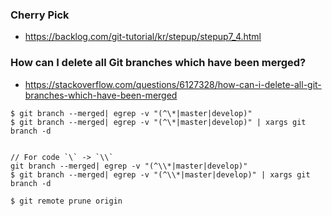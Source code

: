 ### Cherry Pick

- https://backlog.com/git-tutorial/kr/stepup/stepup7_4.html

### How can I delete all Git branches which have been merged?

- https://stackoverflow.com/questions/6127328/how-can-i-delete-all-git-branches-which-have-been-merged

```
$ git branch --merged| egrep -v "(^\*|master|develop)"
$ git branch --merged| egrep -v "(^\*|master|develop)" | xargs git branch -d


// For code `\` -> `\\`
git branch --merged| egrep -v "(^\\*|master|develop)"
$ git branch --merged| egrep -v "(^\\*|master|develop)" | xargs git branch -d
```

```
$ git remote prune origin
```
